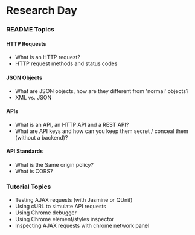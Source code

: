 # Research Day


### README Topics
#### HTTP Requests
  - What is an HTTP request?
  - HTTP request methods and status codes

#### JSON Objects
  - What are JSON objects, how are they different from 'normal' objects?
  - XML vs. JSON

#### APIs
  - What is an API, an HTTP API and a REST API?
  - What are API keys and how can you keep them secret / conceal them (without a backend)?

#### API Standards
  - What is the Same origin policy?
  - What is CORS?


### Tutorial Topics
  - Testing AJAX requests (with Jasmine or QUnit)
  - Using cURL to simulate API requests
  - Using Chrome debugger
  - Using Chrome element/styles inspector
  - Inspecting AJAX requests with chrome network panel